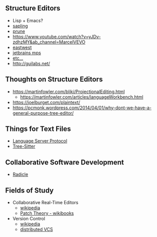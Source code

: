 
## Structure Editors

- Lisp + Emacs?
- [sapling](https://github.com/kneasle/sapling)
- [prune](https://www.facebook.com/notes/994298340981590/)
- https://www.youtube.com/watch?v=yJDv-zdhzMY&ab_channel=MarcelVEVO
- [eastwest](https://sites.google.com/site/rathereasy/eastwest)
- [jetbrains mps](https://www.jetbrains.com/mps/)
- [etc...](https://www.reddit.com/r/nosyntax/wiki/projects)
- http://guilabs.net/

## Thoughts on Structure Editors

- https://martinfowler.com/bliki/ProjectionalEditing.html
  - https://martinfowler.com/articles/languageWorkbench.html
- https://joelburget.com/plaintext/
- https://pcmonk.wordpress.com/2014/04/01/why-dont-we-have-a-general-purpose-tree-editor/

## Things for Text Files

- [Language Server Protocol](https://microsoft.github.io/language-server-protocol/)
- [Tree-Sitter](https://tree-sitter.github.io/tree-sitter/)

## Collaborative Software Development

- [Radicle](https://radicle.xyz/)

## Fields of Study

- Collaborative Real-Time Editors
  - [wikipedia](https://en.wikipedia.org/wiki/Collaborative_real-time_editor)
  - [Patch Theory - wikibooks](https://en.wikibooks.org/wiki/Understanding_Darcs/Patch_theory)
- Version Control
  - [wikipedia](https://en.wikipedia.org/wiki/Version_control)
  - [distributed VCS](https://en.wikipedia.org/wiki/Distributed_version_control)
